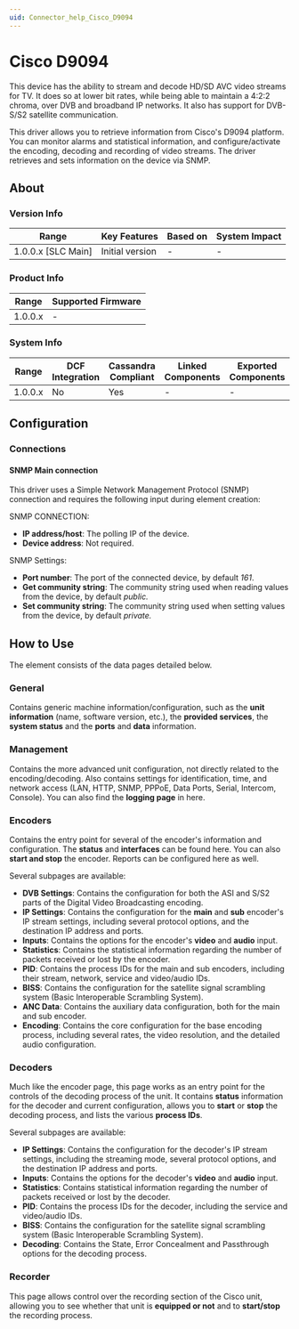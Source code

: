 ```yaml
---
uid: Connector_help_Cisco_D9094
---
```


# Cisco D9094

This device has the ability to stream and decode HD/SD AVC video streams for TV. It does so at lower bit rates, while being able to maintain a 4:2:2 chroma, over DVB and broadband IP networks. It also has support for DVB-S/S2 satellite communication.

This driver allows you to retrieve information from Cisco's D9094 platform. You can monitor alarms and statistical information, and configure/activate the encoding, decoding and recording of video streams. The driver retrieves and sets information on the device via SNMP.

## About

### Version Info

| **Range**            | **Key Features** | **Based on** | **System Impact** |
|----------------------|------------------|--------------|-------------------|
| 1.0.0.x \[SLC Main\] | Initial version  | \-           | \-                |

### Product Info

| **Range** | **Supported Firmware** |
|-----------|------------------------|
| 1.0.0.x   | \-                     |

### System Info

| **Range** | **DCF Integration** | **Cassandra Compliant** | **Linked Components** | **Exported Components** |
|-----------|---------------------|-------------------------|-----------------------|-------------------------|
| 1.0.0.x   | No                  | Yes                     | \-                    | \-                      |

## Configuration

### Connections

#### SNMP Main connection

This driver uses a Simple Network Management Protocol (SNMP) connection and requires the following input during element creation:

SNMP CONNECTION:

- **IP address/host**: The polling IP of the device.
- **Device address**: Not required.

SNMP Settings:

- **Port number**: The port of the connected device, by default *161*.
- **Get community string**: The community string used when reading values from the device, by default *public.*
- **Set community string**: The community string used when setting values from the device, by default *private.*

## How to Use

The element consists of the data pages detailed below.

### General

Contains generic machine information/configuration, such as the **unit information** (name, software version, etc.), the **provided services**, the **system status** and the **ports** and **data** information.

### Management

Contains the more advanced unit configuration, not directly related to the encoding/decoding. Also contains settings for identification, time, and network access (LAN, HTTP, SNMP, PPPoE, Data Ports, Serial, Intercom, Console). You can also find the **logging page** in here.

### Encoders

Contains the entry point for several of the encoder's information and configuration. The **status** and **interfaces** can be found here. You can also **start and stop** the encoder. Reports can be configured here as well.

Several subpages are available:

- **DVB Settings**: Contains the configuration for both the ASI and S/S2 parts of the Digital Video Broadcasting encoding.
- **IP Settings**: Contains the configuration for the **main** and **sub** encoder's IP stream settings, including several protocol options, and the destination IP address and ports.
- **Inputs**: Contains the options for the encoder's **video** and **audio** input.
- **Statistics**: Contains the statistical information regarding the number of packets received or lost by the encoder.
- **PID**: Contains the process IDs for the main and sub encoders, including their stream, network, service and video/audio IDs.
- **BISS**: Contains the configuration for the satellite signal scrambling system (Basic Interoperable Scrambling System).
- **ANC Data**: Contains the auxiliary data configuration, both for the main and sub encoder.
- **Encoding**: Contains the core configuration for the base encoding process, including several rates, the video resolution, and the detailed audio configuration.

### Decoders

Much like the encoder page, this page works as an entry point for the controls of the decoding process of the unit. It contains **status** information for the decoder and current configuration, allows you to **start** or **stop** the decoding process, and lists the various **process IDs**.

Several subpages are available:

- **IP Settings**: Contains the configuration for the decoder's IP stream settings, including the streaming mode, several protocol options, and the destination IP address and ports.
- **Inputs**: Contains the options for the decoder's **video** and **audio** input.
- **Statistics**: Contains statistical information regarding the number of packets received or lost by the decoder.
- **PID**: Contains the process IDs for the decoder, including the service and video/audio IDs.
- **BISS**: Contains the configuration for the satellite signal scrambling system (Basic Interoperable Scrambling System).
- **Decoding**: Contains the State, Error Concealment and Passthrough options for the decoding process.

### Recorder

This page allows control over the recording section of the Cisco unit, allowing you to see whether that unit is **equipped or not** and to **start/stop** the recording process.
